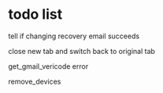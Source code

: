 # todo list

tell if changing recovery email succeeds

close new tab and switch back to original tab

get_gmail_vericode error

remove_devices
